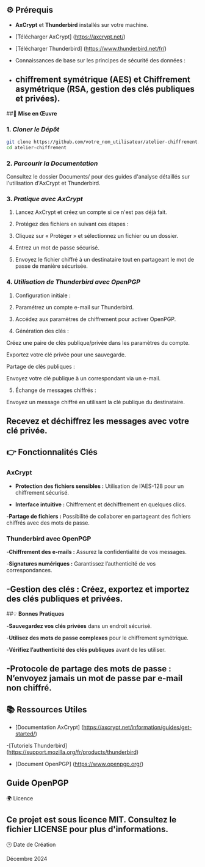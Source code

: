 ## ⚙️ **Prérequis**

- **AxCrypt** et **Thunderbird** installés sur votre machine.

- [Télécharger AxCrypt] (https://axcrypt.net/)

- [Télécharger Thunderbird] (https://www.thunderbird.net/fr/)

- Connaissances de base sur les principes de sécurité des données :

- **chiffrement symétrique** (AES) et **Chiffrement asymétrique** (RSA, gestion des clés publiques et privées).
  ---

##🚀 **Mise en Œuvre**

### 1. ***Cloner le Dépôt***
```bash
git clone https://github.com/votre_nom_utilisateur/atelier-chiffrement.git
cd atelier-chiffrement
```
### 2. ***Parcourir la Documentation***

Consultez le dossier Documents/ pour des guides d'analyse détaillés sur l'utilisation d'AxCrypt et Thunderbird.

### 3. ***Pratique avec AxCrypt***

1. Lancez AxCrypt et créez un compte si ce n'est pas déjà fait.

2. Protégez des fichiers en suivant ces étapes :

3. Cliquez sur « Protéger » et sélectionnez un fichier ou un dossier.

4. Entrez un mot de passe sécurisé.

5. Envoyez le fichier chiffré à un destinataire tout en partageant le mot de passe de manière sécurisée.

### 4. ***Utilisation de Thunderbird avec OpenPGP***

1. Configuration initiale :

2. Paramétrez un compte e-mail sur Thunderbird.

3. Accédez aux paramètres de chiffrement pour activer OpenPGP.

4. Génération des clés :

Créez une paire de clés publique/privée dans les paramètres du compte.

Exportez votre clé privée pour une sauvegarde.

Partage de clés publiques :

Envoyez votre clé publique à un correspondant via un e-mail.

5. Échange de messages chiffrés :

Envoyez un message chiffré en utilisant la clé publique du destinataire.

Recevez et déchiffrez les messages avec votre clé privée.
---

## 👉 **Fonctionnalités Clés**

### AxCrypt

- **Protection des fichiers sensibles :** Utilisation de l’AES-128 pour un chiffrement sécurisé.

- **Interface intuitive :** Chiffrement et déchiffrement en quelques clics.

-**Partage de fichiers :** Possibilité de collaborer en partageant des fichiers chiffrés avec des mots de passe.

### Thunderbird avec OpenPGP

-**Chiffrement des e-mails :** Assurez la confidentialité de vos messages.

-**Signatures numériques :** Garantissez l’authenticité de vos correspondances.

-**Gestion des clés :** Créez, exportez et importez des clés publiques et privées.
---

##💡 **Bonnes Pratiques**

-**Sauvegardez vos clés privées** dans un endroit sécurisé.

-**Utilisez des mots de passe complexes** pour le chiffrement symétrique.

-**Vérifiez l’authenticité des clés publiques** avant de les utiliser.

-**Protocole de partage des mots de passe :** N’envoyez jamais un mot de passe par e-mail non chiffré.
---

## 📚 **Ressources Utiles**

- [Documentation AxCrypt] (https://axcrypt.net/information/guides/get-started/)

-[Tutoriels Thunderbird] (https://support.mozilla.org/fr/products/thunderbird)
- [Document OpenPGP] (https://www.openpgp.org/)

Guide OpenPGP
---

🌍 Licence

Ce projet est sous licence MIT. Consultez le fichier LICENSE pour plus d'informations.
---

🕒 Date de Création

Décembre 2024

